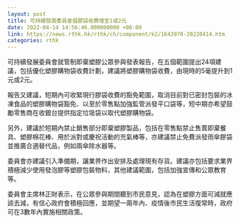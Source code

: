 ```yaml
---
layout: post
title: 可持續發展委員會倡膠袋收費增至1或2元
date: 2022-04-14 14:56:46.000000000 +08:00
link: https://news.rthk.hk/rthk/ch/component/k2/1643978-20220414.htm
categories: rthk
---
```


可持續發展委員會就管制即棄塑膠公眾參與發表報告，在五個範圍提出24項建議，包括優化塑膠購物袋收費計劃，建議將塑膠購物袋收費，由現時的5毫提升到1元或2元。

報告又建議，短期內可收緊現行膠袋收費的豁免範圍，取消目前對已密封包裝的冰凍食品的塑膠購物袋豁免、以至於零售點加強監管派發平口袋等，短中期亦希望鼓勵零售商在收銀台提供指定垃圾袋以取代塑膠購物袋。

另外，建議於短期內禁止銷售部分即棄塑膠製品，包括在零售點禁止售賣即棄餐具、塑膠棉花棒、用於派對或慶祝活動的充氣棒等，亦建議禁止免費派發雨傘膠袋並推廣合適替代品，例如兩傘除水器等。

委員會亦建議引入準備期，讓業界作出安排及處理現有存貨。建議亦包括要求業界積極減少使用發泡膠等塑膠包裝物料，其他建議範圍，包括加強宣傳和公眾教育等。

委員會主席林正財表示，在公眾參與期間聽到巿民意見，認為在塑膠方面可減就應該去減，有信心政府會積極回應，並期望一兩年內、疫情後巿民生活復常時，政府可在3數年內實施相關政策。
